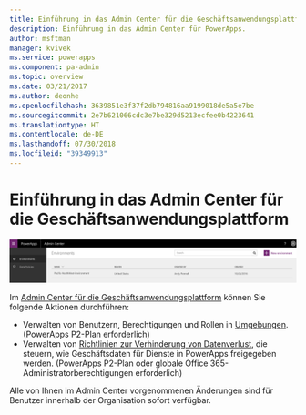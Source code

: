 ```yaml
---
title: Einführung in das Admin Center für die Geschäftsanwendungsplattform | Microsoft-Dokumentation
description: Einführung in das Admin Center für PowerApps.
author: msftman
manager: kvivek
ms.service: powerapps
ms.component: pa-admin
ms.topic: overview
ms.date: 03/21/2017
ms.author: deonhe
ms.openlocfilehash: 3639851e3f37f2db794816aa9199018de5a5e7be
ms.sourcegitcommit: 2e7b621066cdc3e7be329d5213ecfee0b4223641
ms.translationtype: HT
ms.contentlocale: de-DE
ms.lasthandoff: 07/30/2018
ms.locfileid: "39349913"
---
```

# <a name="introduction-to-the-business-application-platform-admin-center"></a>Einführung in das Admin Center für die Geschäftsanwendungsplattform

![Übersicht](./media/introduction-to-the-admin-center/overview.png)  

Im [Admin Center für die Geschäftsanwendungsplattform](https://admin.powerapps.com) können Sie folgende Aktionen durchführen:

* Verwalten von Benutzern, Berechtigungen und Rollen in [Umgebungen](environments-administration.md). (PowerApps P2-Plan erforderlich)
* Verwalten von [Richtlinien zur Verhinderung von Datenverlust](prevent-data-loss.md), die steuern, wie Geschäftsdaten für Dienste in PowerApps freigegeben werden. (PowerApps P2-Plan oder globale Office 365-Administratorberechtigungen erforderlich)

Alle von Ihnen im Admin Center vorgenommenen Änderungen sind für Benutzer innerhalb der Organisation sofort verfügbar.     

